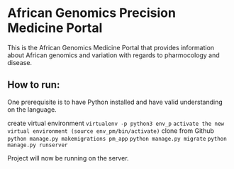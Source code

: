 # African Genomics Precision Medicine Portal

This is the African Genomics Medicine Portal that provides information about African genomics and variation with regards to pharmocology and disease. 

## How to run:

One prerequisite is to have Python installed and have valid understanding on the language. 

create virtual environment
`virtualenv -p python3 env_p`
`activate the new virtual environment (source env_pm/bin/activate)` 
clone from Github
`python manage.py makemigrations pm_app`
`python manage.py migrate`
`python manage.py runserver`

Project will now be running on the server. 
